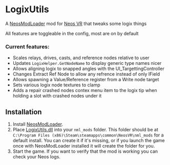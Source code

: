# LogixUtils

A [NeosModLoader](https://github.com/zkxs/NeosModLoader) mod for [Neos VR](https://neos.com/) that tweaks some logix things

All features are toggleable in the config, most are on by default

### Current features: 
 - Scales relays, drives, casts, and reference nodes relative to user
 - Updates `LogixHelper.GetNodeName` to display generic type names nicer
 - Allows aligning logix to snapped angles with the UI_TargettingController
 - Changes Extract Ref Node to allow any refrence instead of only IField
 - Allows spawning a Value/Reference register from a Write node target
 - Sets various logix node textures to clamp
 - Adds a repair crashed nodes contex menu item to the logix tip when holding a slot with crashed nodes under it

## Installation
1. Install [NeosModLoader](https://github.com/zkxs/NeosModLoader).
1. Place [LogixUtils.dll](https://github.com/badhaloninja/LogixUtils/releases/latest/download/LogixUtils.dll) into your `nml_mods` folder. This folder should be at `C:\Program Files (x86)\Steam\steamapps\common\NeosVR\nml_mods` for a default install. You can create it if it's missing, or if you launch the game once with NeosModLoader installed it will create the folder for you.
1. Start the game. If you want to verify that the mod is working you can check your Neos logs.
